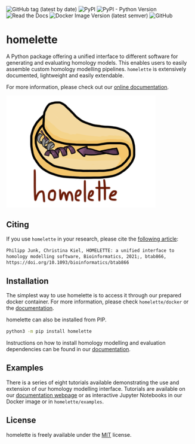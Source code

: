 ![GitHub tag (latest by date)](https://img.shields.io/github/v/tag/philippjunk/homelette)
![PyPI](https://img.shields.io/pypi/v/homelette)
![PyPI - Python Version](https://img.shields.io/pypi/pyversions/homelette)
![Read the Docs](https://img.shields.io/readthedocs/homelette)
![Docker Image Version (latest semver)](https://img.shields.io/docker/v/philippjunk/homelette_template)
![GitHub](https://img.shields.io/github/license/philippjunk/homelette)


# homelette

A Python package offering a unified interface to different software for generating and evaluating homology models. This enables users to easily assemble custom homology modelling pipelines. `homelette` is extensively documented, lightweight and easily extendable.

For more information, please check out our [online documentation](https://homelette.readthedocs.io/).

<img src="logo/logo.png" alt="Logo" width="400"/>

## Citing

If you use `homelette` in your research, please cite the [following article](https://doi.org/10.1093/bioinformatics/btab866): 

    Philipp Junk, Christina Kiel, HOMELETTE: a unified interface to homology modelling software, Bioinformatics, 2021;, btab866, https://doi.org/10.1093/bioinformatics/btab866

## Installation

The simplest way to use homelette is to access it through our prepared docker container. For more information, please check `homelette/docker` or the [documentation](https://homelette.readthedocs.io/).

homelette can also be installed from PIP.

```bash
python3 -m pip install homelette
```

Instructions on how to install homology modelling and evaluation dependencies can be found in our [documentation](https://homelette.readthedocs.io/).

## Examples

There is a series of eight tutorials available demonstrating the use and extension of our homology modelling interface. Tutorials are available on our [documentation webpage](https://homelette.readthedocs.io/) or as interactive Jupyter Notebooks in our Docker image or in `homelette/examples`.

## License

homelette is freely available under the [MIT](https://choosealicense.com/licenses/mit/) license.
